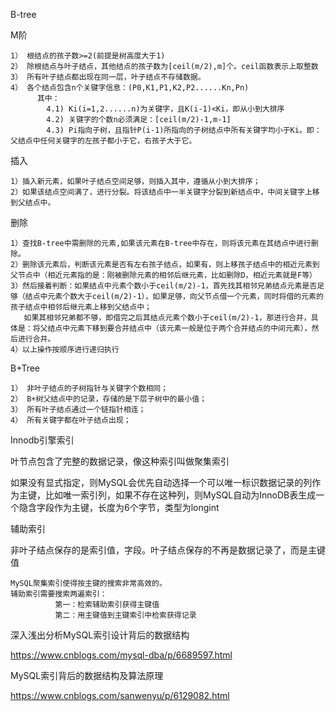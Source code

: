 B-tree

M阶

```shell
1） 根结点的孩子数>=2(前提是树高度大于1)
2） 除根结点与叶子结点，其他结点的孩子数为[ceil(m/2),m]个。ceil函数表示上取整数
3） 所有叶子结点都出现在同一层，叶子结点不存储数据。
4） 各个结点包含n个关键字信息：(P0,K1,P1,K2,P2......Kn,Pn)
      其中：
        4.1) Ki(i=1,2......n)为关键字，且K(i-1)<Ki，即从小到大排序
        4.2) 关键字的个数n必须满足：[ceil(m/2)-1,m-1]
        4.3) Pi指向子树，且指针P(i-1)所指向的子树结点中所有关键字均小于Ki。即：父结点中任何关键字的左孩子都小于它，右孩子大于它。
```

插入

```shell
1）插入新元素，如果叶子结点空间足够，则插入其中，遵循从小到大排序；
2）如果该结点空间满了，进行分裂。将该结点中一半关键字分裂到新结点中，中间关键字上移到父结点中。
```

删除

```shell
1）查找B-tree中需删除的元素,如果该元素在B-tree中存在，则将该元素在其结点中进行删除。
2）删除该元素后，判断该元素是否有左右孩子结点，如果有，则上移孩子结点中的相近元素到父节点中（相近元素指的是：刚被删除元素的相邻后继元素，比如删除D，相近元素就是F等）
3）然后接着判断：如果结点中元素个数小于ceil(m/2)-1，首先找其相邻兄弟结点元素是否足够（结点中元素个数大于ceil(m/2)-1），如果足够，向父节点借一个元素，同时将借的元素的孩子结点中相邻后继元素上移到父结点中；
   如果其相邻兄弟都不够，即借完之后其结点元素个数小于ceil(m/2)-1，那进行合并，具体是：将父结点中元素下移到要合并结点中（该元素一般是位于两个合并结点的中间元素），然后进行合并。
4）以上操作按顺序进行递归执行
```



B+Tree 

```shell
1） 非叶子结点的子树指针与关键字个数相同；
2） B+树父结点中的记录，存储的是下层子树中的最小值；
3） 所有叶子结点通过一个链指针相连；
4） 所有关键字都在叶子结点出现；
```

Innodb引擎索引 

叶节点包含了完整的数据记录，像这种索引叫做聚集索引 

如果没有显式指定，则MySQL会优先自动选择一个可以唯一标识数据记录的列作为主键，比如唯一索引列，如果不存在这种列，则MySQL自动为InnoDB表生成一个隐含字段作为主键，长度为6个字节，类型为longint 



辅助索引 

非叶子结点保存的是索引值，字段。叶子结点保存的不再是数据记录了，而是主键值 

```shell
MySQL聚集索引使得按主键的搜索非常高效的。
辅助索引需要搜索两遍索引：
          第一：检索辅助索引获得主键值
          第二：用主键值到主键索引中检索获得记录
```









































































深入浅出分析MySQL索引设计背后的数据结构

https://www.cnblogs.com/mysql-dba/p/6689597.html

MySQL索引背后的数据结构及算法原理

https://www.cnblogs.com/sanwenyu/p/6129082.html